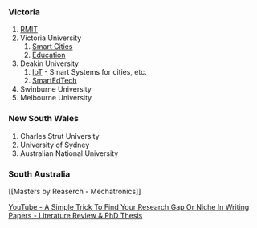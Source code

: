 ### Victoria

1.  [RMIT](https://www.rmit.edu.au/study-with-us/levels-of-study/research-programs/masters-by-research/master-of-science-computer-science-mr221)
2.  Victoria University
    1.  [Smart Cities](https://www.vu.edu.au/institute-for-sustainable-industries-liveable-cities-isilc/research-programs/engineering-science-research/intelligent-technology-innovation-lab-itil-group)
    2.  [Education](https://www.vu.edu.au/institute-for-sustainable-industries-liveable-cities-isilc/research-programs/engineering-science-research/applied-informatics-research)
3.  Deakin University
    1.  [IoT](https://blogs.deakin.edu.au/citecore/iot-platforms-and-applications-lab-pal/) - Smart Systems for cities, etc.
    2.  [SmartEdTech](https://blogs.deakin.edu.au/seti/aims/)
4.  Swinburne University
5.  Melbourne University

### New South Wales
1. Charles Strut University
2. University of Sydney
3. Australian National University

### South Australia

[[Masters by Reaserch - Mechatronics]]

[YouTube - A Simple Trick To Find Your Research Gap Or Niche In Writing Papers - Literature Review & PhD Thesis](https://youtu.be/zGPiYSp61qs)